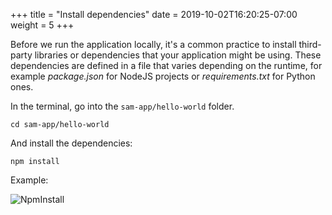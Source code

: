 +++
title = "Install dependencies"
date = 2019-10-02T16:20:25-07:00
weight = 5
+++

Before we run the application locally, it's a common practice to install third-party libraries or dependencies that your application might be using. These dependencies are defined in a file that varies depending on the runtime, for example _package.json_ for NodeJS projects or _requirements.txt_ for Python ones. 

In the terminal, go into the `sam-app/hello-world` folder.
```
cd sam-app/hello-world
```

And install the dependencies:
```
npm install
```

Example: 

![NpmInstall](/images/screenshot-npm-install.png)